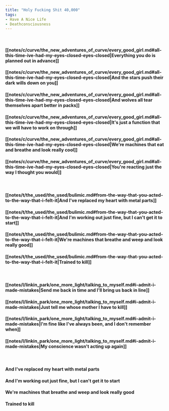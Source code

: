 ```yaml
---
title: "Holy Fucking Shit 40,000"
tags:
- Have A Nice Life
- Deathconsciousness
---
```

&nbsp;
#### [[notes/c/curve/the_new_adventures_of_curve/every_good_girl.md#all-this-time-ive-had-my-eyes-closed-eyes-closed|Everything you do is planned out in advance]]
#### [[notes/c/curve/the_new_adventures_of_curve/every_good_girl.md#all-this-time-ive-had-my-eyes-closed-eyes-closed|And the stars push their dark wills down on you]]
#### [[notes/c/curve/the_new_adventures_of_curve/every_good_girl.md#all-this-time-ive-had-my-eyes-closed-eyes-closed|And wolves all tear themselves apart better in packs]]
#### [[notes/c/curve/the_new_adventures_of_curve/every_good_girl.md#all-this-time-ive-had-my-eyes-closed-eyes-closed|It's just a function that we will have to work on through]]
#### [[notes/c/curve/the_new_adventures_of_curve/every_good_girl.md#all-this-time-ive-had-my-eyes-closed-eyes-closed|We're machines that eat and breathe and look really cool]]
#### [[notes/c/curve/the_new_adventures_of_curve/every_good_girl.md#all-this-time-ive-had-my-eyes-closed-eyes-closed|You're reacting just the way I thought you would]]
&nbsp;
#### [[notes/t/the_used/the_used/bulimic.md#from-the-way-that-you-acted-to-the-way-that-i-felt-it|And I've replaced my heart with metal parts]]
#### [[notes/t/the_used/the_used/bulimic.md#from-the-way-that-you-acted-to-the-way-that-i-felt-it|And I'm working out just fine, but I can't get it to start]]
#### [[notes/t/the_used/the_used/bulimic.md#from-the-way-that-you-acted-to-the-way-that-i-felt-it|We're machines that breathe and weep and look really good]]
#### [[notes/t/the_used/the_used/bulimic.md#from-the-way-that-you-acted-to-the-way-that-i-felt-it|Trained to kill]]
&nbsp;
#### [[notes/l/linkin_park/one_more_light/talking_to_myself.md#i-admit-i-made-mistakes|Send me back in time and I'll bring us back in line]]
#### [[notes/l/linkin_park/one_more_light/talking_to_myself.md#i-admit-i-made-mistakes|Just tell me whose mother I have to kill]]
#### [[notes/l/linkin_park/one_more_light/talking_to_myself.md#i-admit-i-made-mistakes|I'm fine like I've always been, and I don't remember when]]
#### [[notes/l/linkin_park/one_more_light/talking_to_myself.md#i-admit-i-made-mistakes|My conscience wasn't acting up again]]
&nbsp;
#### And I've replaced my heart with metal parts
#### And I'm working out just fine, but I can't get it to start
#### We're machines that breathe and weep and look really good
#### Trained to kill
